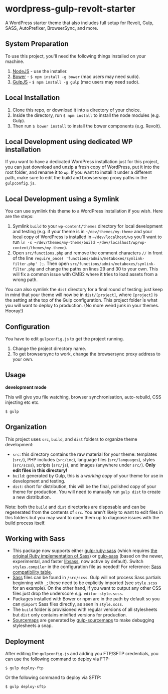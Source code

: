# wordpress-gulp-revolt-starter

A WordPress starter theme that also includes full setup for Revolt, Gulp, SASS, AutoPrefixer, BrowserSync, and more.

## System Preparation

To use this project, you'll need the following things installed on your machine.

1. [NodeJS](http://nodejs.org) - use the installer.
2. [Bower](http://bower.io) - `$ npm install -g bower` (mac users may need sudo).
3. [GulpJS](https://github.com/gulpjs/gulp) - `$ npm install -g gulp` (mac users may need sudo).

## Local Installation

1. Clone this repo, or download it into a directory of your choice.
2. Inside the directory, run `$ npm install` to install the node modules (e.g. Gulp).
3. Then run `$ bower install` to install the bower components (e.g. Revolt).

## Local Development using dedicated WP installation

If you want to have a dedicated WordPress installation just for this project, you can just download and unzip a fresh copy of WordPress, put it into the root folder, and rename it to `wp`.
If you want to install it under a different path, make sure to edit the build and browsersnyc proxy paths in the `gulpconfig.js`.

## Local Development using a Symlink

You can use symlink this theme to a WordPress installation if you wish. Here are the steps:

1. Symlink `build` to your `wp-content/themes` directory for local development and testing (e.g. if your theme is in `~/dev/themes/my-theme` and your local copy of WordPress is installed in `~/dev/localhost/wp` you'll want to run `ln -s ~/dev/themes/my-theme/build ~/dev/localhost/wp/wp-content/themes/my-theme`).
2. Open `src/functions.php` and remove the comment characters `//` in front of the line `require_once( 'functions/admin/metaboxes/symlink-filter.php' );`. Then open `src/functions/admin/metaboxes/symlink-filter.php` and change the paths on lines 29 and 30 to your own. This will fix a common issue with CMB2 where it tries to load assets from a wrong path.

You can also symlink the `dist` directory for a final round of testing; just keep in mind that your theme will now be in `dist/[project]`, where `[project]` is the setting at the top of the Gulp configuration. This project folder is what you will want to deploy to production. (No more weird junk in your themes. Hooray!)

## Configuration

You have to edit `gulpconfig.js` to get the project running.

1. Change the project directory name.
2. To get browsersync to work, change the browsersync proxy address to your own.

## Usage

**development mode**

This will give you file watching, browser synchronisation, auto-rebuild, CSS injecting etc etc.

    $ gulp

## Organization

This project uses `src`, `build`, and `dist` folders to organize theme development:

* `src`: this directory contains the raw material for your theme: templates (`src/`), PHP includes (`src/inc`), language files (`src/languages`), styles (`src/scss`), scripts (`src/js`), and images (anywhere under `src/`). **Only edit files in this directory!**
* `build`: generated by Gulp, this is a *working copy* of your theme for use in development and testing.
* `dist`: short for distribution, this will be the final, polished copy of your theme for production. You will need to manually run `gulp dist` to create a new distribution.

Note: both the `build` and `dist` directories are disposable and can be regenerated from the contents of `src`. You aren't likely to want to edit files in this folders but you may want to open them up to diagnose issues with the build process itself.

## Working with Sass

* This package now supports either [gulp-ruby-sass](https://github.com/sindresorhus/gulp-ruby-sass/) (which requires [the original Ruby implementation of Sass](https://github.com/sass/sass)) or [gulp-sass](https://www.npmjs.org/package/gulp-sass) (based on the newer, experimental, and faster [libsass](https://github.com/sass/libsass), now active by default). Switch `styles.compiler` in the configuration file as needed! For reference: [Sass compatibility table](https://sass-compatibility.github.io/).
* [Sass](http://sass-lang.com/) files can be found in `/src/scss`. Gulp will not process Sass partials beginning with `_`; these need to be explicitly imported (see `style.scss` for an example). On the other hand, if you want to output any other CSS files just drop the underscore *e.g.* `editor-style.scss`.
* Packages installed with Bower or npm are in the path by default so you can `@import` Sass files directly, as seen in `style.scss`.
* The `build` folder is provisioned with regular versions of all stylesheets but `dist` only contains minified versions for production.
* [Sourcemaps](http://www.html5rocks.com/en/tutorials/developertools/sourcemaps/?redirect_from_locale=tw) are generated by [gulp-sourcemaps](https://github.com/floridoo/gulp-sourcemaps) to make debugging stylesheets a snap.

## Deployment

After editing the `gulpconfig.js` and adding you FTP/SFTP credentials, you can use the following command to deploy via FTP:

    $ gulp deploy-ftp
    
Or the following command to deploy via SFTP:

    $ gulp deploy-sftp
 